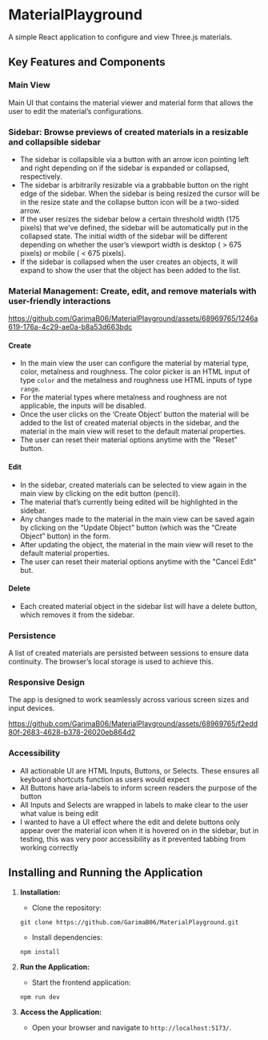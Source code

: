 # MaterialPlayground

A simple React application to configure and view Three.js materials.

## Key Features and Components

### Main View

Main UI that contains the material viewer and material form that allows the user to edit the material’s configurations.

### Sidebar: Browse previews of created materials in a resizable and collapsible sidebar

- The sidebar is collapsible via a button with an arrow icon pointing left and right depending on if the sidebar is expanded or collapsed, respectively.
- The sidebar is arbitrarily resizable via a grabbable button on the right edge of the sidebar. When the sidebar is being resized the cursor will be in the resize state and the collapse button icon will be a two-sided arrow.
- If the user resizes the sidebar below a certain threshold width (175 pixels) that we’ve defined, the sidebar will be automatically put in the collapsed state.
  The initial width of the sidebar will be different depending on whether the user’s viewport width is desktop ( > 675 pixels) or mobile ( < 675 pixels).
- If the sidebar is collapsed when the user creates an objects, it will expand to show the user that the object has been added to the list.

### Material Management: Create, edit, and remove materials with user-friendly interactions


https://github.com/GarimaB06/MaterialPlayground/assets/68969765/1246a619-176a-4c29-ae0a-b8a53d663bdc

#### Create

- In the main view the user can configure the material by material type, color, metalness and roughness. The color picker is an HTML input of type `color` and the metalness and roughness use HTML inputs of type `range`.
- For the material types where metalness and roughness are not applicable, the inputs will be disabled.
- Once the user clicks on the ‘Create Object’ button the material will be added to the list of created material objects in the sidebar, and the material in the main view will reset to the default material properties.
- The user can reset their material options anytime with the "Reset" button.

#### Edit

- In the sidebar, created materials can be selected to view again in the main view by clicking on the edit button (pencil).
- The material that’s currently being edited will be highlighted in the sidebar.
- Any changes made to the material in the main view can be saved again by clicking on the “Update Object” button (which was the “Create Object” button) in the form.
- After updating the object, the material in the main view will reset to the default material properties.
- The user can reset their material options anytime with the "Cancel Edit" but.

#### Delete

- Each created material object in the sidebar list will have a delete button, which removes it from the sidebar.

### Persistence

A list of created materials are persisted between sessions to ensure data continuity. The browser’s local storage is used to achieve this.

### Responsive Design

The app is designed to work seamlessly across various screen sizes and input devices.

https://github.com/GarimaB06/MaterialPlayground/assets/68969765/f2edd80f-2683-4628-b378-26020eb864d2


### Accessibility

- All actionable UI are HTML Inputs, Buttons, or Selects. These ensures all keyboard shortcuts function as users would expect
- All Buttons have aria-labels to inform screen readers the purpose of the button
- All Inputs and Selects are wrapped in labels to make clear to the user what value is being edit
- I wanted to have a UI effect where the edit and delete buttons only appear over the material icon when it is hovered on in the sidebar, but in testing, this was very poor accessibility as it prevented tabbing from working correctly

## Installing and Running the Application

1. **Installation:**

   - Clone the repository:

   ```
   git clone https://github.com/GarimaB06/MaterialPlayground.git
   ```

   - Install dependencies:

   ```
   npm install
   ```

2. **Run the Application:**

   - Start the frontend application:

   ```
   npm run dev
   ```

3. **Access the Application:**
   - Open your browser and navigate to `http://localhost:5173/`.
